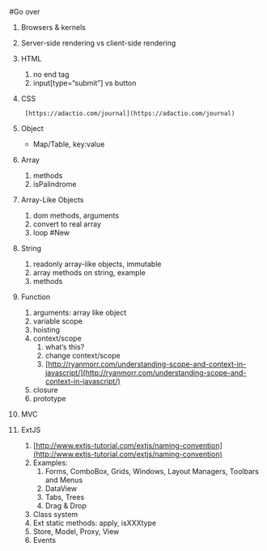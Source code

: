 #Go over
1. Browsers & kernels
1. Server-side rendering vs client-side rendering
1. HTML
	1. no end tag
	1. input[type=“submit”] vs button
1. CSS

		[https://adactio.com/journal](https://adactio.com/journal)
1. Object
	- Map/Table, key:value
1. Array
	1. methods
	1. isPalindrome
1. Array-Like Objects
	1. dom methods, arguments
	1. convert to real array
	1. loop
#New
1. String
	1. readonly array-like objects, immutable
	1. array methods on string, example
	1. methods
1. Function
	1. arguments: array like object
	1. variable scope
	1. hoisting
	1. context/scope
		1. what’s this?
		1. change context/scope
		1. [http://ryanmorr.com/understanding-scope-and-context-in-javascript/](http://ryanmorr.com/understanding-scope-and-context-in-javascript/)
	1. closure
	1. prototype
1. MVC
1. ExtJS
	1. [http://www.extjs-tutorial.com/extjs/naming-convention](http://www.extjs-tutorial.com/extjs/naming-convention)
	1. Examples:
		1. Forms, ComboBox, Grids, Windows, Layout Managers, Toolbars and Menus
		1. DataView
		1. Tabs, Trees
		1. Drag & Drop
	1. Class system
	1. Ext static methods: apply, isXXXtype
	1. Store, Model, Proxy, View
	1. Events
